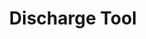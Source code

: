 ---
title: Discharge Tool
date_added:
vetsdotgov_url: https://www.vets.gov/discharge-upgrade-instructions/
status: normal
category: Discover
description: Veterans can learn how to apply for a discharge upgrade
screenshot: discharge
tiles:

  - name: Customized content provided to Veterans
    layout: compare
    datapoint: 10k
    after_text: variations on our results page
    before: 0
    before_text: Before

charts: discharge
---